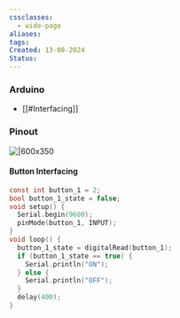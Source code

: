 ```yaml
---
cssclasses:
  - wide-page
aliases: 
tags: 
Created: 13-08-2024
Status:
---
```

### Arduino
- [[#Interfacing]]

### Pinout 

![|600x350](https://robu.in/wp-content/uploads/2020/07/1-3.jpg)

#### Button Interfacing
```c
const int button_1 = 2;
bool button_1_state = false;
void setup() {
  Serial.begin(9600);
  pinMode(button_1, INPUT);
}
void loop() {
  button_1_state = digitalRead(button_1);
  if (button_1_state == true) {
    Serial.println("ON");
  } else {
    Serial.println("OFF");
  }
  delay(400);
}
```

